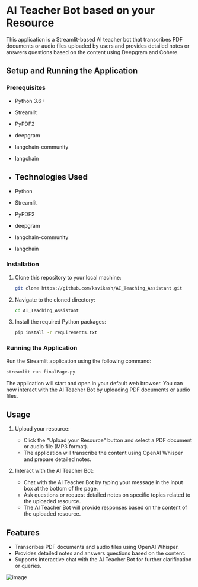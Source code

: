 # AI Teacher Bot based on your Resource

This application is a Streamlit-based AI teacher bot that transcribes PDF documents or audio files uploaded by users and provides detailed notes or answers questions based on the content using Deepgram and Cohere.

## Setup and Running the Application

### Prerequisites

- Python 3.6+
- Streamlit
- PyPDF2
- deepgram
- langchain-community
- langchain

- ## Technologies Used

- Python
- Streamlit
- PyPDF2
- deepgram
- langchain-community
- langchain

### Installation

1. Clone this repository to your local machine:

    ```bash
    git clone https://github.com/ksvikash/AI_Teaching_Assistant.git
    ```

2. Navigate to the cloned directory:

    ```bash
    cd AI_Teaching_Assistant
    ```

3. Install the required Python packages:

    ```bash
    pip install -r requirements.txt
    ```

### Running the Application

Run the Streamlit application using the following command:

```bash
streamlit run finalPage.py
```

The application will start and open in your default web browser. You can now interact with the AI Teacher Bot by uploading PDF documents or audio files.

## Usage

1. Upload your resource:
   - Click the "Upload your Resource" button and select a PDF document or audio file (MP3 format).
   - The application will transcribe the content using OpenAI Whisper and prepare detailed notes.

2. Interact with the AI Teacher Bot:
   - Chat with the AI Teacher Bot by typing your message in the input box at the bottom of the page.
   - Ask questions or request detailed notes on specific topics related to the uploaded resource.
   - The AI Teacher Bot will provide responses based on the content of the uploaded resource.

## Features

- Transcribes PDF documents and audio files using OpenAI Whisper.
- Provides detailed notes and answers questions based on the content.
- Supports interactive chat with the AI Teacher Bot for further clarification or queries.

![image](https://github.com/ksvikash/AI_Teaching_Assistant/assets/87771290/708d29ca-9d1a-484e-bec8-61d2f9976fbc)

